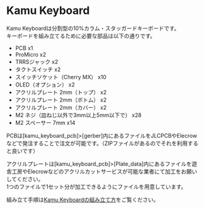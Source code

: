 # Kamu Keyboard 

Kamu Keyboardは分割型の10%カラム・スタッガードキーボードです。  
キーボードを組み立てるために必要な部品は以下の通りです。  

- PCB   x1  
- ProMicro  x2  
- TRRSジャック  x2  
- タクトスイッチ    x2  
- スイッチソケット（Cherry MX） x10  
- OLED（オプション）    x2  
- アクリルプレート 2mm（トップ）    x2
- アクリルプレート 2mm（ボトム）    x2
- アクリルプレート 2mm（カバー）    x2
- M2 ネジ（皿ねじ以外で3mm以上5mm以下で）   x28
- M2 スペーサー 7mm x14

PCBは[kamu_keyboard_pcb]>[gerber]内にあるファイルをJLCPCBやElecrowなどで発注することで注文が可能です。（ZIPファイルがあるのでそれを利用すると良いです）  


アクリルプレートは[kamu_keyboard_pcb]>[Plate_data]内にあるファイルを遊舎工房やElecrowなどのアクリルカットサービスが可能な業者にて加工をお願いしてください。  
1つのファイルで1セット分が加工できるようにファイルを用意しています。  

組み立て手順は[Kamu Keyboardの組み立て方](/build_guide/buildguide.md)をご覧ください。  